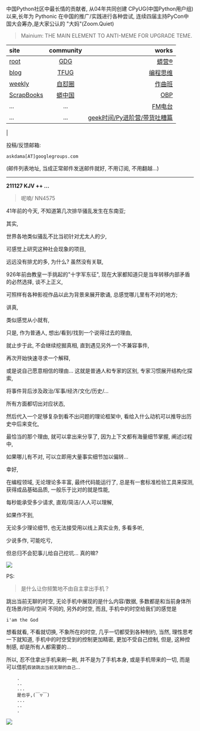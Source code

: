 中国Python社区中最长情的贡献者, 从04年共同创建 CPyUG(中国Python用户组)以来,长年为 Pythonic 在中国的推广/实践进行各种尝试, 连续四届主持PyCon中国大会筹办,是大家公认的 "大妈"(Zoom.Quiet)

> Mainium: THE MAIN ELEMENT TO ANTI-MEME FOR UPGRADE TEME.

| site | community | works |
| :-----| :----: | ----: |
| [root](http://zoomquiet.io/) | [GDG](https://blog.zhgdg.org/) | [蟒营®](https://doc.101.camp/) |
| [blog](https://blog.zoomquiet.io/pages/zoomquiet.html) | [TFUG](http://zh.tfug.world/) | [编程思维](https://py.101.camp/) |
| [weekly](http://weekly.pychina.org/) | [自怼圈](https://du.101.camp/) | [作曲班](https://mu.101.camp/) |
| [ScrapBooks](https://zoomquiet.io/collection.html) | [蟒中国](https://pychina.org/) | [OBP](https://zoomquiet.io/obp/index.html) |
| ... | ... | [FM电台](https://fm.101.camp/) |
| ... | ... | [geek时间/Py进阶营/带货吐糟篇](https://fm.101.camp/2020/geek2py-dama.html) 
 |


投稿/反馈邮箱:

    askdama[AT]googlegroups.com

(邮件列表地址, 
当成正常邮件发送邮件就好, 不用订阅, 不用翻越...)




---------------------------------------------------
**211127 KJV ++ ...**

> 呢喃/ NN4575




41年前的今天,
不知道第几次排华骚乱发生在东南亚;

其实,

世界各地类似骚乱不比当初针对尤太人的少,

可感觉上研究这种社会现象的项目,

远远没有排尤的多,
为什么?
虽然没有关联,

926年前由教皇一手挑起的"十字军东征",
现在大家都知道只是当年转移内部矛盾的必然选择,
谈不上正义,

可照样有各种影视作品以此为背景来展开歌诵,
总感觉哪儿里有不对的地方;

讲真,

类似感觉从小就有,

只是,
作为普通人,
想出/看到/找到一个说得过去的理由,

就止步于此,
不会继续挖掘真相,
直到遇见另外一个不兼容事件,

再次开始快速寻求一个解释,

或是说自己愿意相信的理由...
这就是普通人和专家的区别,
专家习惯展开结构化探索,

将事件背后涉及政治/军事/经济/文化/历史/...

所有方面都切出对应状态,

然后代入一个足够复杂到看不出问题的理论框架中,
看给入什么动机可以推导出历史中后来变化,

最恰当的那个理由,
就可以拿出来分享了,
因为上下文都有海量细节掌握,
阐述过程中,

如果哪儿有不对,
可以立即用大量事实细节加以偏转...

幸好,

在编程领域,
无论理论多丰富,
最终代码能运行了,
总是有一套标准检验工具来探测,
获得成品基础品质,
一般乐于比对的就是性能,

每秒能承受多少请求,
直观/简洁/人人可以理解,

如果作不到,

无论多少理论细节,
也无法接受用以线上真实业务,
多看多听,

少说多作,
可能吃亏,

但总归不会犯事儿给自己挖坑...
​真的嘛?




![](https://ipic.zoomquiet.top/2021-11-26-zq42-today-card-2111.027.jpeg)






PS:
> 是什么让你频繁地不由自主拿出手机？

跳出当前无聊的时空,
无论手机中展现的是什么内容/数据,
多数都是和当前身体所在场景/时间/空间 不同的,
另外的时空,
而且, 手机中的时空给我们的感觉是

    i'am the God

想看就看, 不看就切换,
不象所在的时空, 几乎一切都受到各种制约,
当然,
理性思考一下就知道,
手机中的时空受到的控制更加精密, 更加不受自己控制,
但是, 这种控制感,
却是所有人都需要的...

所以, 
忍不住拿出手机来刷一刷,
并不是为了手机本身, 或是手机带来的一切,
而是可以借机`假装跳出当前无聊的自己`...



```
    .
    ..
    ...
    是也乎,(￣▽￣)
    ...
    ..
    .
```


![](http://ydlj.zoomquiet.top/ipic/2021-07-10-210701DU21-zip.jpg)

